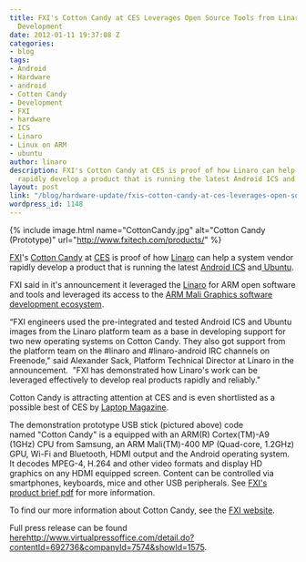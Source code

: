 ```yaml
---
title: FXI's Cotton Candy at CES Leverages Open Source Tools from Linaro for Rapid
  Development
date: 2012-01-11 19:37:08 Z
categories:
- blog
tags:
- Android
- Hardware
- android
- Cotton Candy
- Development
- FXI
- hardware
- ICS
- Linaro
- Linux on ARM
- ubuntu
author: linaro
description: FXI's Cotton Candy at CES is proof of how Linaro can help a system vendor
  rapidly develop a product that is running the latest Android ICS and Ubuntu.
layout: post
link: "/blog/hardware-update/fxis-cotton-candy-at-ces-leverages-open-source-tools-from-linaro-for-rapid-development/"
wordpress_id: 1148
---
```


{% include image.html name="CottonCandy.jpg" alt="Cotton Candy (Prototype)" url="http://www.fxitech.com/products/" %}

[FXI](http://www.fxitech.com/)'s [Cotton Candy](http://www.fxitech.com/products/) at [CES](http://www.cesweb.org/) is proof of how [Linaro](/) can help a system vendor rapidly develop a product that is running the latest [Android ICS](https://developer.android.com/about/versions/android-4.0-highlights.html) and[ Ubuntu](http://www.ubuntu.com/ubuntu).

FXI said in it's announcement it leveraged the [Linaro](/) for ARM open software and tools and leveraged its access to the [ARM Mali Graphics software development ecosystem](http://www.malideveloper.com/).

“FXI engineers used the pre-integrated and tested Android ICS and Ubuntu images from the Linaro platform team as a base in developing support for two new operating systems on Cotton Candy. They also got support from the platform team on the #linaro and #linaro-android IRC channels on Freenode," said Alexander Sack, Platform Technical Director at Linaro in the announcement.  "FXI has demonstrated how Linaro's work can be leveraged effectively to develop real products rapidly and reliably."

Cotton Candy is attracting attention at CES and is even shortlisted as a possible best of CES by [Laptop Magazine](http://blog.laptopmag.com/readers-choice-for-best-of-ces-2012-voting-open-until-112-at-noon-est).

The demonstration prototype USB stick (pictured above) code named "Cotton Candy" is a equipped with an ARM(R) Cortex(TM)-A9 (1GHz) CPU from Samsung, an ARM Mali(TM)-400 MP (Quad-core, 1.2GHz) GPU, Wi-Fi and Bluetooth, HDMI output and the Android operating system. It decodes MPEG-4, H.264 and other video formats and display HD graphics on any HDMI equipped screen. Content can be controlled via smartphones, keyboards, mice and other USB peripherals. See [FXI's product brief pdf](http://www.fxitech.com/wp-content/uploads/2010/12/productbrief_cottoncandy.pdf) for more information.

To find our more information about Cotton Candy, see the [FXI website](http://www.fxitech.com/products/).

Full press release can be found [here]()http://www.virtualpressoffice.com/detail.do?contentId=692736&companyId=7574&showId=1575.